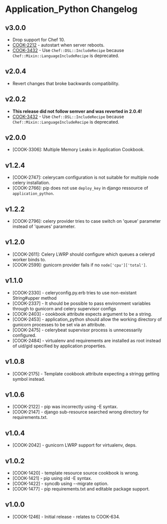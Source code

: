 # Application_Python Changelog

## v3.0.0

* Drop support for Chef 10.
* [COOK-2212](https://tickets.opscode.com/browse/COOK-2212) - autostart when server reboots.
* [COOK-3432](https://tickets.opscode.com/browse/COOK-3432) - Use `Chef::DSL::IncludeRecipe` because `Chef::Mixin::LanguageIncludeRecipe` is deprecated.

## v2.0.4

* Revert changes that broke backwards compatibility.

## v2.0.2

* **This release did not follow semver and was reverted in 2.0.4!**
* [COOK-3432](https://tickets.opscode.com/browse/COOK-3432) - Use `Chef::DSL::IncludeRecipe` because `Chef::Mixin::LanguageIncludeRecipe` is deprecated.

## v2.0.0

* [COOK-3306]: Multiple Memory Leaks in Application Cookbook.

## v1.2.4

* [COOK-2747]: celerycam configuration is not suitable for multiple node celery installation.
* [COOK-2766]: pip does not use `deploy_key` in  django ressource of `application_python`.

## v1.2.2

* [COOK-2796]: celery provider tries to case switch on 'queue' parameter instead of 'queues' parameter.

## v1.2.0

* [COOK-2611]: Celery LWRP should configure which queues a celeryd worker binds to.
* [COOK-2599]: gunicorn provider fails if no `node['cpu']['total']`.

## v1.1.0

* [COOK-2330] - celeryconfig.py.erb tries to use non-existant String#upper method
* [COOK-2337] - It should be possible to pass environment variables through to gunicorn and celery supervisor configs
* [COOK-2403] - cookbook attribute expects argument to be a string.
* [COOK-2453] - application_python should allow the working directory of gunicorn processes to be set via an attribute.
* [COOK-2475] - celerybeat supervisor process is unnecessarily configured.
* [COOK-2484] - virtualenv and requirements are installed as root instead of uid/gid specified by application properties.

## v1.0.8

* [COOK-2175] - Template cookbook attribute expecting a stringg getting symbol instead.

## v1.0.6

* [COOK-2122] - pip was incorrectly using -E syntax.
* [COOK-2147] - django sub-resource searched wrong directory for requirements.txt.

## v1.0.4

* [COOK-2042] - gunicorn LWRP support for virtualenv, deps.

## v1.0.2

* [COOK-1420] - template resource source cookbook is wrong.
* [COOK-1421] - pip using old -E syntax.
* [COOK-1422] - syncdb using --migrate option.
* [COOK-1477] - pip requirements.txt and editable package support.

## v1.0.0

* [COOK-1246] - Initial release - relates to COOK-634.
